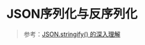 <!--
 * @Description: JSON序列化与反序列化
 * @Date: 2019-09-06 15:12:40
 * @LastEditors: phoebus
 * @LastEditTime: 2019-09-06 15:13:08
 -->
# JSON序列化与反序列化

> 参考：[JSON.stringify() 的深入理解](https://www.cnblogs.com/EnSnail/p/11183071.html)
